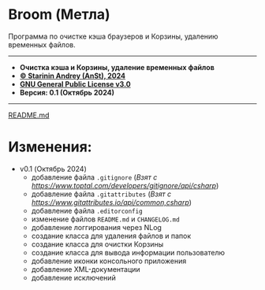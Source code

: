 # Broom \(Метла\)

Программа по очистке кэша браузеров и Корзины, удалению временных файлов.

***

* **Очистка кэша и Корзины, удаление временных файлов**
* [**© Starinin Andrey \(AnSt\), 2024**](https://github.com/anst-foto)
* [**GNU General Public License v3.0**](/LICENSE)
* **Версия: 0.1 \(Октябрь 2024\)**

***

[README.md](/README.md)

# Изменения:

+ v0.1 (Октябрь 2024)
  + добавление файла `.gitignore` (*Взят с https://www.toptal.com/developers/gitignore/api/csharp*)
  + добавление файла `.gitattributes` (*Взят с https://www.gitattributes.io/api/common,csharp*)
  + добавление файла `.editorconfig`
  + изменение файлов `README.md` и `CHANGELOG.md`
  + добавление логгирования через NLog
  + создание класса для удаления файлов и папок
  + создание класса для очистки Корзины
  + создание класса для вывода информации пользователю
  + добавление иконки консольного приложения
  + добавление XML-документации
  + добавление исключений
